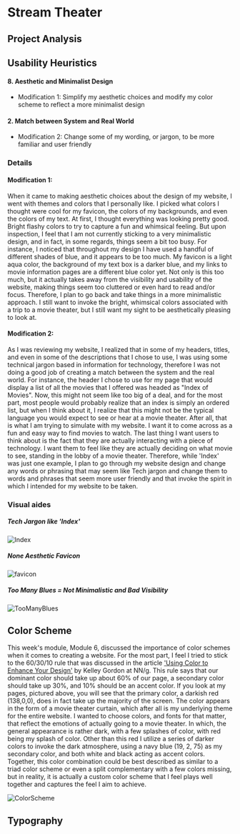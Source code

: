 # Stream Theater

Project Analysis
-----------

## Usability Heuristics

#### 8. Aesthetic and Minimalist Design
  - Modification 1: Simplify my aesthetic choices and modify my color scheme to reflect a more minimalist design
     
  
#### 2. Match between System and Real World
  - Modification 2: Change some of my wording, or jargon, to be more familiar and user friendly

### Details

#### Modification 1:

  When it came to making aesthetic choices about the design of my website, I went with themes and colors that I personally like. I picked what colors I thought were cool for my favicon, the colors of my backgrounds, and even the colors of my text. At first, I thought everything was looking pretty good. Bright flashy colors to try to capture a fun and whimsical feeling. But upon inspection, I feel that I am not currently sticking to a very minimalistic design, and in fact, in some regards, things seem a bit too busy. For instance, I noticed that throughout my design I have used a handful of different shades of blue, and it appears to be too much. My favicon is a light aqua color, the background of my text box is a darker blue, and my links to movie information pages are a different blue color yet. Not only is this too much, but it actually takes away from the visibility and usability of the website, making things seem too cluttered or even hard to read and/or focus. Therefore, I plan to go back and take things in a more minimalistic approach. I still want to invoke the bright, whimsical colors associated with a trip to a movie theater, but I still want my sight to be aesthetically pleasing to look at.


#### Modification 2:

  As I was reviewing my website, I realized that in some of my headers, titles, and even in some of the descriptions that I chose to use, I was using some technical jargon based in information for technology, therefore I was not doing a good job of creating a match between the system and the real world. For instance, the header I chose to use for my page that would display a list of all the movies that I offered was headed as "Index of Movies". Now, this might not seem like too big of a deal, and for the most part, most people would probably realize that an index is simply an ordered list, but when I think about it, I realize that this might not be the typical language you would expect to see or hear at a movie theater. After all, that is what I am trying to simulate with my website. I want it to come across as a fun and easy way to find movies to watch. The last thing I want users to think about is the fact that they are actually interacting with a piece of technology. I want them to feel like they are actually deciding on what movie to see, standing in the lobby of a movie theater. Therefore, while 'Index' was just one example, I plan to go through my website design and change any words or phrasing that may seem like Tech jargon and change them to words and phrases that seem more user friendly and that invoke the spirit in which I intended for my website to be taken.


### Visual aides

##### Tech Jargon like 'Index'
![Index](https://user-images.githubusercontent.com/96221850/220836130-2cbd65e1-6c4f-4fc7-b71d-dc0705ec637a.png)

##### None Aesthetic Favicon
![favicon](https://user-images.githubusercontent.com/96221850/220836146-8b38c9fb-1618-4db8-b4ad-fa2b51efc43a.png)

##### Too Many Blues = Not Minimalistic and Bad Visibility
![TooManyBlues](https://user-images.githubusercontent.com/96221850/220836164-5622c72e-3dab-4f9c-b20b-4b319eaee6a8.png)


## Color Scheme

  This week's module, Module 6, discussed the importance of color schemes when it comes to creating a website. For the most part, I feel I tried to stick to the 60/30/10 rule that was discussed in the article ['Using Color to Enhance Your Design'](https://www.nngroup.com/articles/color-enhance-design/) by Kelley Gordon at NN/g. This rule says that our dominant color should take up about 60% of our page, a secondary color should take up 30%, and 10% should be an accent color. If you look at my pages, pictured above, you will see that the primary color, a darkish red (138,0,0), does in fact take up the majority of the screen. The color appears in the form of a movie theater curtain, which after all is my underlying theme for the entire website. I wanted to choose colors, and fonts for that matter, that reflect the emotions of actually going to a movie theater. In which, the general appearance is rather dark, with a few splashes of color, with red being my splash of color. Other than this red I utilize a series of darker colors to invoke the dark atmosphere, using a navy blue (19, 2, 75) as my secondary color, and both white and black acting as accent colors. Together, this color combination could be best described as similar to a triad color scheme or even a split complementary with a few colors missing, but in reality, it is actually a custom color scheme that I feel plays well together and captures the feel I aim to achieve.
  
![ColorScheme](https://user-images.githubusercontent.com/96221850/222372114-102bc66b-4f42-4ddc-ba16-6b902d944783.png)

## Typography
